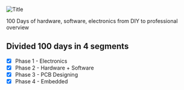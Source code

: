 ![Title](https://svg-banners.vercel.app/api?type=typeWriter&text1=100%20Days%20of%20Hardware%20🧰&width=800&height=150)

100 Days of hardware, software, electronics from DIY to professional overview

## Divided 100 days in 4 segments

- [x] Phase 1 - Electronics
- [x] Phase 2 - Hardware + Software
- [x] Phase 3 - PCB Designing
- [x] Phase 4 - Embedded
